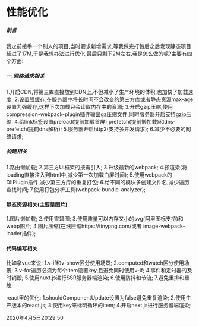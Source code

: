 # 性能优化
##### 前言
我之前接手一个别人的项目,当时要求新增需求,等我做完打包后之后发现静态项目超过了17M,于是我想办法进行优化,最后只剩下2M左右,我是怎么做的呢?主要有四个方面:
##### 一.网络请求相关
1.开启CDN,将第三库直接放到CDN上,不但减小了生产环境的体积,也加快了加载速度;
2.设置强缓存,在服务器中将长时间不会改变的第三方库或者静态资源max-age设置为强缓存,这样下次加载只会读取内存中的资源;
3.开启gzip压缩,使用compression-webpack-plugin插件输出gz压缩文件,同时服务器开启支持gzip压缩.
4.给link标签设置preload(提前加载首屏),prefetch(提前懒加载)和dns-prefetch(提前dns解析);
5.服务器开启http2(支持多并发请求);
6.减少不必要的网络请求;

##### 构建相关
1.路由懒加载;
2.第三方UI框架的按需引入;
3.升级最新的webpack;
4.预渲染(将loading直接注入到html中,减少第一次加载白屏时间);
5.使用webpack的DIIPlugin插件,减少第三方库的重复打包;
6.给不同的模块多创建文件名,减少遍历查找时间;
7.使用打包分析工具(webpack-bundle-analyzer);

#### 静态资源相关(主要是图片)
1.图片懒加载;
2.使用雪碧图;
3.使用质量可以内存又小的svg(阿里图标支持)和webp图片;
4.图片压缩(在线压缩https://tinypng.com/或者 image-webpack-loader插件);

#### 代码编写相关
比如拿vue来说:
1.v-if和v-show区分使用场景;
2.computed和watch区分使用场景;
3.v-for遍历必须为每个item设置key,且避免同时使用v-if;
4.事件和定时器的及时销毁;
5.使用nuxt.js进行SSR服务器端渲染;
6.使用防抖和节流;
7.避免重排和重绘;

react里的优化:
1.shouldComponentUpdate设置为false避免重复渲染;
2.使用生产版本的react.js;
3.使用key来标明循环的item;
4.开启next.js进行服务器端渲染;



2020年4月5日20:29:50